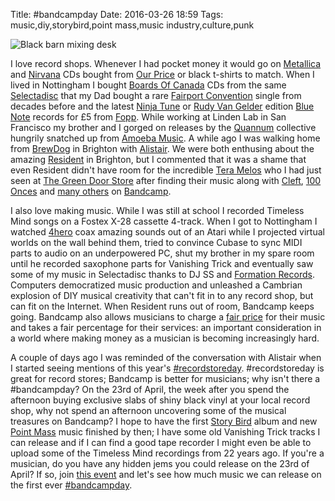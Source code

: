 Title: #bandcampday
Date: 2016-03-26 18:59
Tags: music,diy,storybird,point mass,music industry,culture,punk

![Black barn mixing desk](http://40.media.tumblr.com/13975963d22df530b39b4847fc074fbf/tumblr_nwb9p6k9OZ1uz3ez3o1_1280.jpg "Black barn mixing desk")

I love record shops. Whenever I had pocket money it would go on
[Metallica](https://metallica.com/) and
[Nirvana](http://www.nirvana.com/) CDs bought from [Our
Price](https://en.wikipedia.org/wiki/Our_Price) or black t-shirts to
match. When I lived in Nottingham I bought [Boards Of
Canada](http://www.boardsofcanada.com) CDs from the same
[Selectadisc](http://www.selectadisc.co.uk/) that my Dad bought a rare
[Fairport Convention](http://www.fairportconvention.com/) single from
decades before and the latest [Ninja Tune](http://ninjatune.net/) or
[Rudy Van Gelder](https://en.wikipedia.org/wiki/Rudy_Van_Gelder)
edition [Blue Note](http://www.bluenote.com/) records for £5 from
[Fopp](http://www.fopp.com/). While working at Linden Lab in San
Francisco my brother and I gorged on releases by the
[Quannum](https://en.wikipedia.org/wiki/Quannum_Projects) collective
hungrily snatched up from [Amoeba Music](http://www.amoeba.com/). A
while ago I was walking home from
[BrewDog](https://www.brewdog.com/bars/uk/brighton) in Brighton with
[Alistair](http://alistairriddoch.org/). We were both enthusing about
the amazing [Resident](http://www.resident-music.com/) in Brighton,
but I commented that it was a shame that even Resident didn't have
room for the incredible [Tera Melos](http://teramelos.net/) who I had
just seen at [The Green Door
Store](http://www.thegreendoorstore.co.uk/) after finding their music
along with [Cleft](http://www.cleftband.co.uk), [100
Onces](https://100onces.bandcamp.com/) and [many
others](https://bandcamp.com/pointmass) on
[Bandcamp](https://bandcamp.com/).

I also love making music. While I was still at school I recorded
Timeless Mind songs on a Fostex X-28 cassette 4-track. When I got to
Nottingham I watched [4hero](http://4hero.co.uk) coax amazing sounds
out of an Atari while I projected virtual worlds on the wall behind
them, tried to convince Cubase to sync MIDI parts to audio on an
underpowered PC, shut my brother in my spare room until he recorded
saxophone parts for Vanishing Trick and eventually saw some of my
music in Selectadisc thanks to DJ SS and [Formation
Records](http://formationrecordsuk.com/). Computers democratized music
production and unleashed a Cambrian explosion of DIY musical
creativity that can't fit in to any record shop, but can fit on the
Internet. When Resident runs out of room, Bandcamp keeps
going. Bandcamp also allows musicians to charge a [fair
price](http://www.informationisbeautiful.net/visualizations/how-much-do-music-artists-earn-online-2015-remix/)
for their music and takes a fair percentage for their services: an
important consideration in a world where making money as a musician is
becoming increasingly hard.

A couple of days ago I was reminded of the conversation with Alistair
when I started seeing mentions of this year's
[#recordstoreday](https://twitter.com/hashtag/recordstoreday?lang=en-gb). #recordstoreday
is great for record stores; Bandcamp is better for musicians; why
isn't there a #bandcampday? On the 23rd of April, the week after you
spend the afternoon buying exclusive slabs of shiny black vinyl at
your local record shop, why not spend an afternoon uncovering some of
the musical treasures on Bandcamp? I hope to have the first [Story
Bird](http://storybird.band/) album and new [Point
Mass](https://pointmass.bandcamp.com/) music finished by then; I have
some old Vanishing Trick tracks I can release and if I can find a good
tape recorder I might even be able to upload some of the Timeless Mind
recordings from 22 years ago. If you're a musician, do you have any
hidden jems you could release on the 23rd of April? If so, join [this
event](https://www.facebook.com/events/691558950987175/) and let's see
how much music we can release on the first ever
[#bandcampday](https://twitter.com/hashtag/bandcampday?lang=en-gb).